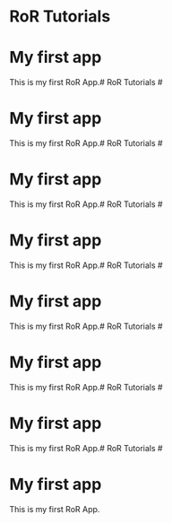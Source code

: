 # RoR Tutorials #
# My first app #

This is my first RoR App.# RoR Tutorials #
# My first app #

This is my first RoR App.# RoR Tutorials #
# My first app #

This is my first RoR App.# RoR Tutorials #
# My first app #

This is my first RoR App.# RoR Tutorials #
# My first app #

This is my first RoR App.# RoR Tutorials #
# My first app #

This is my first RoR App.# RoR Tutorials #
# My first app #

This is my first RoR App.# RoR Tutorials #
# My first app #

This is my first RoR App.
